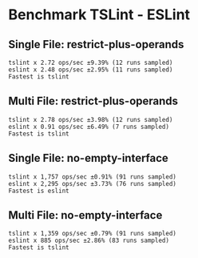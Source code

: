 # Benchmark TSLint - ESLint

## Single File: restrict-plus-operands

```
tslint x 2.72 ops/sec ±9.39% (12 runs sampled)
eslint x 2.48 ops/sec ±2.95% (11 runs sampled)
Fastest is tslint
```

## Multi File: restrict-plus-operands

```
tslint x 2.78 ops/sec ±3.98% (12 runs sampled)
eslint x 0.91 ops/sec ±6.49% (7 runs sampled)
Fastest is tslint
```

## Single File: no-empty-interface

```
tslint x 1,757 ops/sec ±0.91% (91 runs sampled)
eslint x 2,295 ops/sec ±3.73% (76 runs sampled)
Fastest is eslint
```

## Multi File: no-empty-interface

```
tslint x 1,359 ops/sec ±0.79% (91 runs sampled)
eslint x 885 ops/sec ±2.86% (83 runs sampled)
Fastest is tslint
```

